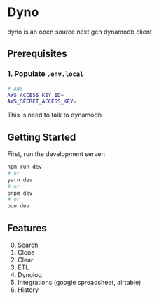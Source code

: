 # Dyno

dyno is an open source next gen dynamodb client

## Prerequisites

### 1. Populate `.env.local`

```sh
# AWS
AWS_ACCESS_KEY_ID=
AWS_SECRET_ACCESS_KEY=

```

This is need to talk to dynamodb

## Getting Started

First, run the development server:

```bash
npm run dev
# or
yarn dev
# or
pnpm dev
# or
bun dev
```

## Features

0. Search
1. Clone
2. Clear
3. ETL
4. Dynolog
5. Integrations (google spreadsheet, airtable)
6. History
